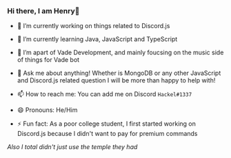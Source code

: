 ### Hi there, I am Henry👋

- 🔭 I’m currently working on things related to Discord.js

- 🌱 I’m currently learning Java, JavaScript and TypeScript

- 👯 I’m apart of Vade Development, and mainly foucsing on the music side of things for Vade bot

- 💬 Ask me about anything! Whether is MongoDB or any other JavaScript and Discord.js related question I will be more than happy to help with!

- 📫 How to reach me: You can add me on Discord `Hackel#1337`

- 😄 Pronouns: He/Him

- ⚡ Fun fact: As a poor college student, I first started working on Discord.js because I didn't want to pay for premium commands


_Also I total didn't just use the temple they had_
